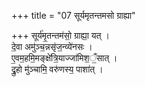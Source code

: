+++
title = "07 सूर्यमृतन्तमसो ग्राह्या"

+++
सूर्य॑मृ॒तन्तम॑सो॒ ग्राह्या॒ यत् ।  
दे॒वा अमु॑ञ्च॒न्नसृ॑ज॒न्व्ये॑नसः ।  
ए॒वम॒हमि॒मङ्क्षे॑त्रि॒याज्जा॑मिश॒ँ॒सात् ।  
द्रु॒हो मु॑ञ्चामि॒ वरु॑णस्य॒ पाशा॑त् ।  
